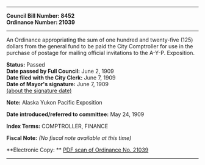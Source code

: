 * * * * *  
  
**Council Bill Number: [](#h0)[](#h2)8452**   
**Ordinance Number: 21039**  
  
* * * * *  
  
An Ordinance appropriating the sum of one hundred and twenty-five (125) dollars from the general fund to be paid the City Comptroller for use in the purchase of postage for mailing official invitations to the A-Y-P. Exposition.  
  
**Status:** Passed   
**Date passed by Full Council:** June 2, 1909   
**Date filed with the City Clerk:** June 7, 1909   
**Date of Mayor's signature:** June 7, 1909   
[(about the signature date)](/~public/approvaldate.htm)   
  
**Note:** Alaska Yukon Pacific Exposition  
  
  
**Date introduced/referred to committee:** May 24, 1909   
  
**Index Terms:** COMPTROLLER, FINANCE  
  
**Fiscal Note:** *(No fiscal note available at this time)*  
  
**Electronic Copy: ** [PDF scan of Ordinance No. 21039](/~archives/Ordinances/Ord_21039.pdf)  
  
* * * * *  
